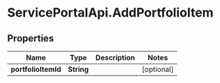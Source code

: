 # ServicePortalApi.AddPortfolioItem

## Properties
Name | Type | Description | Notes
------------ | ------------- | ------------- | -------------
**portfolioItemId** | **String** |  | [optional] 


